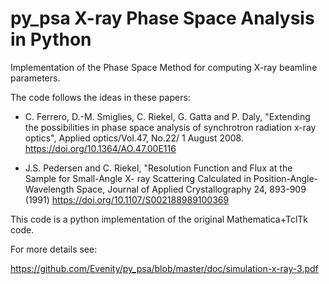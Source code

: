 # py_psa X-ray Phase Space Analysis in Python

Implementation of the Phase Space Method for computing X-ray beamline parameters. 

The code follows the ideas in these papers: 

- C. Ferrero, D.-M. Smiglies, C. Riekel, G. Gatta and P. Daly, "Extending the possibilities in
phase space analysis of synchrotron radiation x-ray optics", Applied optics/Vol.47, No.22/ 1 August 2008.
https://doi.org/10.1364/AO.47.00E116

- J.S. Pedersen and C. Riekel, "Resolution Function and Flux at the Sample for Small-Angle X-
ray Scattering Calculated in Position-Angle-Wavelength Space, Journal of Applied Crystallography
24, 893-909 (1991)
https://doi.org/10.1107/S002188989100369

This code is a python implementation of the original Mathematica+TclTk code. 

For more details see: 

https://github.com/Evenity/py_psa/blob/master/doc/simulation-x-ray-3.pdf
